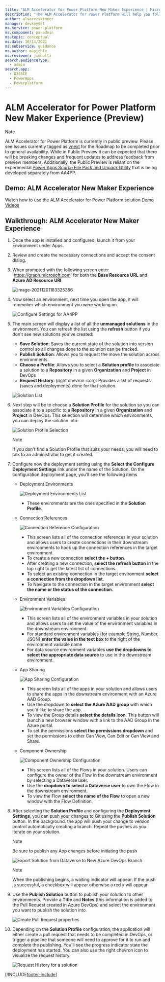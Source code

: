 ```yaml
---
title: "ALM Accelerator for Power Platform New Maker Experience | MicrosoftDocs"
description: "The ALM Accelerator for Power Platform will help you follow ALM patterns and practices. It enables you to source control your solutions and move them from your development environment to test and production environments using Azure DevOps"
author: alvarezskinner
manager: devkeydet
ms.service: power-platform
ms.component: pa-admin
ms.topic: conceptual
ms.date: 10/14/2021
ms.subservice: guidance
ms.author: mapichle
ms.reviewer: jimholtz
search.audienceType: 
  - admin
search.app: 
  - D365CE
  - PowerApps
  - Powerplatform
---
```

# ALM Accelerator for Power Platform New Maker Experience (Preview)

> [!NOTE]
> ALM Accelerator for Power Platform is currently in public preview. Please see Issues currently tagged as [vnext](https://github.com/microsoft/coe-starter-kit/issues?q=is%3Aopen+is%3Aissue+label%3Aalm-accelerator+label%3Avnext) for the Roadmap to be completed prior to general availability. While in Public Preview it can be expected that there will be breaking changes and frequent updates to address feedback from preview members. Additionally, the Public Preview is reliant on the experimental [Power Apps Source File Pack and Unpack Utility](https://github.com/microsoft/PowerApps-Language-Tooling) that is being developed separately from AA4PP.

## Demo: ALM Accelerator New Maker Experience

Watch how to use the ALM Accelerator for Power Platform solution
[Demo Videos](https://github.com/microsoft/coe-starter-kit/CenterofExcellenceALMAccelerator/WALKTHROUGHS.md)

## Walkthrough: ALM Accelerator New Maker Experience

1. Once the app is installed and configured, launch it from your Environment under Apps.

1. Review and create the necessary connections and accept the consent dialog.

1. When prompted with the following screen enter 'https://graph.microsoft.com' for both the **Base Resource URL** and **Azure AD Resource URI**

      ![image-20211201183325356](.attachments/almacceleratorpowerplatform-advancedmaker/image-20211201183325356.png)

1. Now select an environment, next time you open the app, it will remember which environment you were working on.

    ![Configure Settings for AA4PP](media/almacceleratorpowerplatform-components/aa4pp-new-maker-environment-selection.png "Configure Settings for AA4PP")

1. The main screen will display a list of all the **unmanaged solutions** in the environment. You can refresh the list using the **refresh** button if you don't see new solutions you've created:

    - **Save Solution**: Saves the current state of the solution into version control so all changes done to the solution can be tracked.
    - **Publish Solution**: Allows you to request the move the solution across environments.
    - **Choose a Profile**: Allows you to select a **Solution profile** to associate a solution to a **Repository** in a given **Organization** and **Project** in DevOps
    - **Request History**: (right chevron icon): Provides a list of requests (saves and deployments) done for that solution.

   ![Solution List](media/almacceleratorpowerplatform-components/aa4pp-new-maker-main-screen.png "Solution List")

1. Next step will be to choose a **Solution Profile** for the solution so you can associate it to a specific to a **Repository** in a given **Organization** and **Project** in DevOps. This selection will determine which environments you can deploy the solution into:

   ![Solution Profile Selection](media/almacceleratorpowerplatform-components/aa4pp-new-maker-solution-profile-selection.png "Solution Profile Selection")

    > [!NOTE]
    > If you don't find a Solution Profile that suits your needs, you will need to talk to an administrator to get it created.

1. Configure now the deployment setting using the **Select the Configure Deployment Settings** link under the name of the Solution. On the configuration deployment page, you'll see the following items

   - Deployment Environments

     ![Deployment Environments List](media/almacceleratorpowerplatform-components/aa4pp-deployment-settings-environment.png "Deployment Environments List")

     - These environments are the ones specified in the **Solution Profile**.

   - Connection References

      ![Connection Reference Configuration](media/almacceleratorpowerplatform-components/aa4pp-deployment-settings-connection-references.png "Connection Reference Configuration")

      - This screen lists all of the connection references in your solution and allows users to create connections in their downstream environments to hook up the connection references in the target environment.
      - To create a new connection **select the + button**.
      - After creating a new connection, **select the refresh button** in the top right to get the latest list of connections.
      - To select an existing connection in the target environment **select a connection from the dropdown list**.
      - To Navigate to the connection in the target environment **select the name or the status of the connection**.

   - Environment Variables

      ![Environment Variables Configuration](media/almacceleratorpowerplatform-components/aa4pp-deployment-settings-environment-vars.png "Environment Variables Configuration")

      - This screen lists all of the environment variables in your solution and allows users to set the value of the environment variables in the downstream environment.
      - For standard environment variables (for example String, Number, JSON) **enter the value in the text box** to the right of the environment variable name
      - For data source environment variables **use the dropdowns to select the appropriate data source** to use in the downstream environment.

   - App Sharing

      ![App Sharing Configuration](media/almacceleratorpowerplatform-components/aa4pp-deployment-settings-app-sharing.png "App Sharing Configuration")

      - This screen lists all of the apps in your solution and allows users to share the apps in the downstream environment with an Azure AAD Group.
      - Use  the dropdown to **select the Azure AAD group** with which you'd like to share the app.
      - To view the Group details **select the details icon**. This button will launch a new browser window with a link to the AAD Group in the Azure portal.
      - To set the permissions **select the permissions dropdown** and set the permissions to either Can View, Can Edit or Can View and Share.

   - Component Ownership

      ![Component Ownership Configuration](media/almacceleratorpowerplatform-components/aa4pp-deployment-settings-comp-ownership.png "Component Ownership Configuration")

      - This screen lists all of the Flows in your solution. Users can configure the owner of the Flow in the downstream environment by selecting a Dataverse user.
      - Use  the **dropdown to select a Dataverse user** to own the Flow in the downstream environment.
      - To view the Flow **select the name of the Flow** to open a new window with the Flow Definition.

1. After selecting the **Solution Profile** and configuring the **Deployment Settings**, you can push your changes to Git using the **Publish Solution** button. In the background. the app will push your change to version control automatically creating a branch. Repeat the pushes as you iterate on your solution.

    > [!NOTE]
    > Be sure to publish any App changes before initiating the push

     ![Export Solution from Dataverse to New Azure DevOps Branch](media/almacceleratorpowerplatform-components/aa4pp-new-maker-commit-solution.png "Export Solution from Dataverse to New Azure DevOps Branch")

    > [!NOTE]
    > When the publishing begins, a waiting indicator will appear. If the push is successful, a checkbox will appear otherwise a red x will appear.

1. Use the **Publish Solution** button to publish your solution to other environments. Provide a **Title** and **Notes** (this information is added to the Pull Request created in Azure DevOps) and select the environment you want to publish the solution into.

    ![Create Pull Request properties](media/almacceleratorpowerplatform-components/aa4pp-new-maker-deploy-solution.png "Create Pull Request properties")

1. Depending on the **Solution Profile** configuration, the application will either create a pull request that needs to be completed in DevOps, or trigger a pipeline that someone will need to approve for it to run and complete the publishing. You'll see the progress indicator state the deployment has started. You can also use the right chevron icon to visualize the request history.

      ![Request History for a solution](media/almacceleratorpowerplatform-components/aa4pp-request-history.png "Request History for a solution")

[!INCLUDE[footer-include](../../includes/footer-banner.md)]
